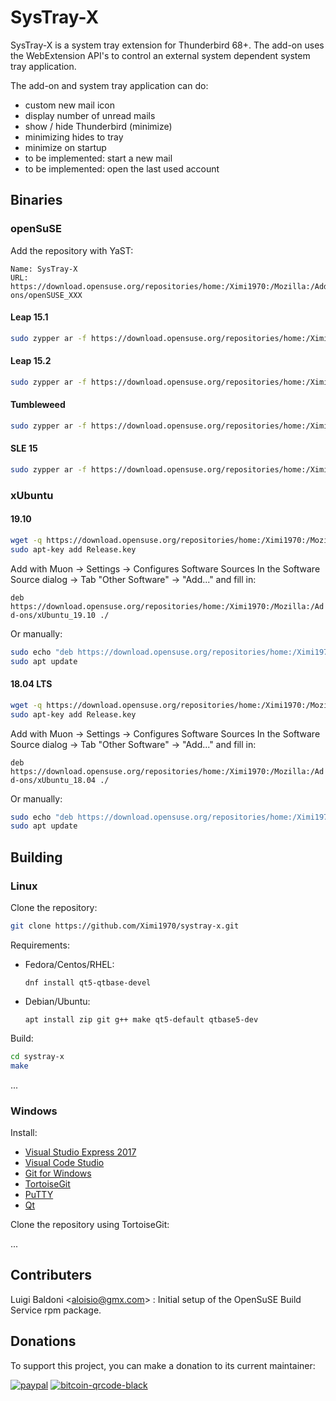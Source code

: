 # SysTray-X

SysTray-X is a system tray extension for Thunderbird 68+. The add-on uses the WebExtension API's to control an external system dependent system tray application.  

The add-on and system tray application can do:

- custom new mail icon
- display number of unread mails
- show / hide Thunderbird (minimize)
- minimizing hides to tray
- minimize on startup
- to be implemented: start a new mail
- to be implemented: open the last used account

## Binaries

### openSuSE

Add the repository with YaST:

```
Name: SysTray-X
URL: https://download.opensuse.org/repositories/home:/Ximi1970:/Mozilla:/Add-ons/openSUSE_XXX
```

#### Leap 15.1

```bash
sudo zypper ar -f https://download.opensuse.org/repositories/home:/Ximi1970:/Mozilla:/Add-ons/openSUSE_Leap_15.1/ SysTray-X
```

#### Leap 15.2

```bash
sudo zypper ar -f https://download.opensuse.org/repositories/home:/Ximi1970:/Mozilla:/Add-ons/openSUSE_Leap_15.2/ SysTray-X
```

#### Tumbleweed

```bash
sudo zypper ar -f https://download.opensuse.org/repositories/home:/Ximi1970:/Mozilla:/Add-ons/openSUSE_Tumbleweed/ SysTray-X
```

#### SLE 15

```bash
sudo zypper ar -f https://download.opensuse.org/repositories/home:/Ximi1970:/Mozilla:/Add-ons/openSUSE_SLE_15_SP1/ SysTray-X
```


### xUbuntu

#### 19.10

```bash
wget -q https://download.opensuse.org/repositories/home:/Ximi1970:/Mozilla:/Add-ons/xUbuntu_19.10/Release.key
sudo apt-key add Release.key
```
Add with Muon -> Settings -> Configures Software Sources
In the Software Source dialog -> Tab "Other Software" -> "Add..." and fill in:

```deb https://download.opensuse.org/repositories/home:/Ximi1970:/Mozilla:/Add-ons/xUbuntu_19.10 ./```

Or manually:

```bash
sudo echo "deb https://download.opensuse.org/repositories/home:/Ximi1970:/Mozilla:/Add-ons/xUbuntu_19.10 ./" > /etc/apt/source.list.d/systray-x.list```
sudo apt update
```

#### 18.04 LTS


```bash
wget -q https://download.opensuse.org/repositories/home:/Ximi1970:/Mozilla:/Add-ons/xUbuntu_18.04/Release.key
sudo apt-key add Release.key
```
Add with Muon -> Settings -> Configures Software Sources
In the Software Source dialog -> Tab "Other Software" -> "Add..." and fill in:

```deb https://download.opensuse.org/repositories/home:/Ximi1970:/Mozilla:/Add-ons/xUbuntu_18.04 ./```

Or manually:

```bash
sudo echo "deb https://download.opensuse.org/repositories/home:/Ximi1970:/Mozilla:/Add-ons/xUbuntu_18.04 ./" > /etc/apt/source.list.d/systray-x.list```
sudo apt update
```


## Building

### Linux

Clone the repository:
```bash
git clone https://github.com/Ximi1970/systray-x.git
```

Requirements:
  - Fedora/Centos/RHEL:

    ```dnf install qt5-qtbase-devel```
  - Debian/Ubuntu:

    ```apt install zip git g++ make qt5-default qtbase5-dev```

Build:
```bash
cd systray-x
make
```

...


### Windows

Install:
- [Visual Studio Express 2017](https://aka.ms/vs/15/release/vs_WDExpress.exe)
- [Visual Code Studio](https://code.visualstudio.com/)
- [Git for Windows](https://gitforwindows.org/)
- [TortoiseGit](https://tortoisegit.org/)
- [PuTTY](https://www.putty.org/)
- [Qt](https://www.qt.io/download-thank-you?os=windows&hsLang=en)

Clone the repository using TortoiseGit:

...


## Contributers

Luigi Baldoni \<aloisio@gmx.com\>		: Initial setup of the OpenSuSE Build Service rpm package.



## Donations
To support this project, you can make a donation to its current maintainer:  

[![paypal](https://github.com/Ximi1970/Donate/blob/master/paypal_btn_donateCC_LG_2.gif)](https://paypal.me/Ximi1970)
[![bitcoin-qrcode-black](https://github.com/Ximi1970/Donate/blob/master/bitcoin-donate-qrcode-black.png)](https://raw.githubusercontent.com/Ximi1970/Donate/master/bitcoin-address.txt)

